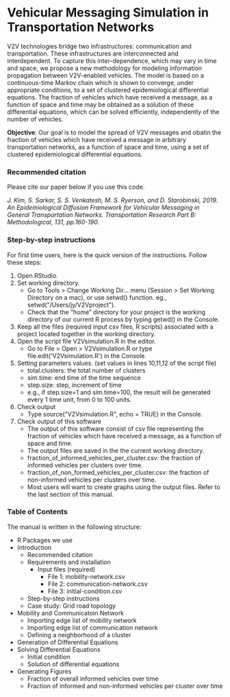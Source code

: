 Vehicular Messaging Simulation in Transportation Networks
===================================

V2V technologies bridge two infrastructures: communication and transportation. These infrastructures are interconnected and interdependent. To capture this inter-dependence, which may vary in time and space, we propose a new methodology for modeling information propagation between V2V-enabled vehicles. The model is based on a continuous-time Markov chain which is shown to converge, under appropriate conditions, to a set of clustered epidemiological differential equations. The fraction of vehicles which have received a message, as a function of space and time may be obtained as a solution of these differential equations, which can be solved efficiently, independently of the number of vehicles.

**Objective**: Our goal is to model the spread of V2V messages and obatin the fraction of vehicles which have received a message in arbitrary transportation networks, as a function of space and time, using a set of clustered epidemiological differential equations.

### Recommended citation
Please cite our paper below if you use this code.

*J. Kim, S. Sarkar, S. S. Venkatesh, M. S. Ryerson, and D. Starobinski, 2019. An Epidemiological Diffusion Framework for Vehicular Messaging in General Transportation Networks. Transportation Research Part B: Methodological, 131, pp.160-190.*


### Step-by-step instructions
For first time users, here is the quick version of the instructions. Follow these steps:

1. Open RStudio.
2. Set working directory.
    - Go to Tools > Change Working Dir... menu (Session > Set Working Directory on a mac), or use setwd() function. eg., setwd("/Users/jy/V2Vproject").
    - Check that the “home” directory for your project is the working directory of our current R process by typing getwd() in the Console.
3. Keep all the files (required input csv files, R scripts) associated with a project located together in the working directory.
4. Open the script file V2Vsimulation.R in the editor.
    - Go to File > Open > V2Vsimulation.R or type file.edit('V2Vsimulation.R') in the Console.
5. Setting parameters values. (set values in lines 10,11,12 of the script file)
    - total.clusters: the total number of clusters
    - sim.time: end time of the time sequence
    - step.size: step, increment of time
    - e.g., if step.size=1 and sim.time=100, the result will be generated every 1 time unit, from 0 to 100 units.
6. Check output
    - Type source("V2Vsimulation.R", echo = TRUE) in the Console.
7. Check output of this software
    - The output of this software consist of csv file representing the fraction of vehicles which have received a message, as a function of space and time.
    - The output files are saved in the the current working directory.
    - fraction_of_informed_vehicles_per_cluster.csv: the fraction of informed vehicles per clusters over time.
    - fraction_of_non_formed_vehicles_per_cluster.csv: the fraction of non-informed vehicles per clusters over time.
    - Most users will want to create graphs using the output files. Refer to the last section of this manual.


### Table of Contents 
The manual is written in the following structure:
- R Packages we use
- Introduction
  - Recommended citation
  - Requirements and installation
    - Input files (required)
      - File 1: mobility-network.csv
      - File 2: communication-network.csv
      - File 3: initial-condition.csv
  - Step-by-step instructions
  - Case study: Grid road topology
- Mobility and Communicatoin Network
  - Importing edge list of mobility network
  - Importing edge list of communication network
  - Defining a neighborhood of a cluster
- Generation of Differential Equations
- Solving Differential Equations
  - Initial condition
  - Solution of differential equations
- Generating Figures
  - Fraction of overall informed vehicles over time
  - Fraction of informed and non-informed vehicles per cluster over time

